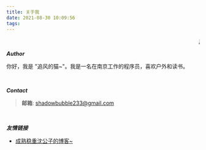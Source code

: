 ```yaml
---
title: 关于我
date: 2021-08-30 10:09:56
tags:
---
```




 <marquee><span>**用心写博客, 用心品味人生~**</span> </marquee>



***Author***

你好，我是 "追风的猫~"。我是一名在南京工作的程序员，喜欢户外和读书。



<br>

***Contact***

> **邮箱**: shadowbubble233@gmail.com

<br>



***友情链接***

+ [成熟稳重沈公子的博客~](https://eqshen.github.io/)

